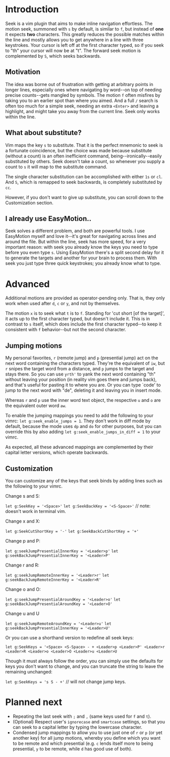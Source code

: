 # Introduction

Seek is a vim plugin that aims to make inline navigation effortless. The motion seek, summoned with `s` by default, is similar to `f`, but instead of **one** it expects **two** characters. This greatly reduces the possible matches within the line and mostly allows you to get anywhere in a line with three keystrokes. Your cursor is left off at the first character typed, so if you seek to "th" your cursor will now be at "t". The forward seek motion is complemented by `S`, which seeks backwards.

## Motivation

The idea was borne out of frustration with getting at arbitrary points in longer lines, especially ones where navigating by word--on top of needing precise counts--gets mangled by symbols. The motion `f` often misfires by taking you to an earlier spot than where you aimed. And a full `/` search is often too much for a simple seek, needing an extra `<Enter>` and leaving a highlight, and might take you away from the current line. Seek only works within the line.

## What about substitute?

Vim maps the key `s` to substitute. That it is the perfect mnemonic to seek is a fortunate coincidence, but the choice was made because substitute (without a count) is an often inefficient command, being--ironically--easily substituted by others. Seek doesn't take a count, so whenever you supply a count to `s` it will map to the substitute command. 

The single character substitution can be accomplished with either `1s` or `cl`. And `S`, which is remapped to seek backwards, is completely substituted by `cc`.

However, if you don't want to give up substitute, you can scroll down to the Customization section.

## I already use EasyMotion..

Seek solves a different problem, and both are powerful tools. I use EasyMotion myself and love it--it's great for navigating across lines and around the file. But within the line, seek has more speed, for a very important reason: with seek you already know the keys you need to type before you even type `s`. Using EasyMotion there's a split second delay for it to generate the targets and another for your brain to process them. With seek you just type three quick keystrokes; you already know what to type.

# Advanced

Additional motions are provided as operator-pending only. That is, they only work when used after `d`, `c` or `y`, and not by themselves.

The motion `x` is to seek what `t` is to `f`. Standing for 'cut short \[of the target\]', it acts up to the first character typed, but doesn't include it. This is in contrast to `s` itself, which does include the first character typed--to keep it consistent with `f` behavior--but not the second character.

## Jumping motions

My personal favorites, `r` (remote jump) and `p` (presential jump) act on the next word containing the characters typed. They're the equivalent of `iw`, but `r` snipes the target word from a distance, and `p` jumps to the target and stays there. So you can use `yrth'` to yank the next word containing "th" without leaving your position (in reality vim goes there and jumps back), and that's useful for pasting it to where you are. Or you can type `code' to jump to the next word with "de", deleting it and leaving you in insert mode.

Whereas `r` and `p` use the inner word text object, the respective `u` and `o` are the equivalent outer word `aw`.

To enable the jumping mappings you need to add the following to your vimrc: `let g:seek_enable_jumps = 1`. They don't work in diff mode by default, because the mode uses `dp` and `do` for other purposes, but you can override this by also adding `let g:seek_enable_jumps_in_diff = 1` to your vimrc.


As expected, all these advanced mappings are complemented by their capital letter versions, which operate backwards.

## Customization

You can customize any of the keys that seek binds by adding lines such as the following to your vimrc.

Change s and S:

`let g:SeekKey = '<Space>'`
`let g:SeekBackKey = '<S-Space>'` // note: <S-Space> doesn't work in terminal vim.

Change x and X:

`let g:SeekCutShortKey = '-'`
`let g:SeekBackCutShortKey = '+'`

Change p and P:

`let g:seekJumpPresentialInnerKey = '<Leader>p'`
`let g:seekBackJumpPresentialInnerKey = '<Leader>P'`

Change r and R:

`let g:seekJumpRemoteInnerKey = '<Leader>r'`
`let g:seekBackJumpRemoteInnerKey = '<Leader>R'`

Change o and O:

`let g:seekJumpPresentialAroundKey = '<Leader>o'`
`let g:seekBackJumpPresentialAroundKey = '<Leader>O'`

Change u and U

`let g:seekJumpRemoteAroundKey = '<Leader>u'`
`let g:seekBackJumpPresentialInnerKey = '<Leader>U'`

Or you can use a shorthand version to redefine all seek keys:

`let g:SeekKeys = '<Space> <S-Space> - + <Leader>p <Leader>P' <Leader>r <Leader>R <Leader>o <Leader>O <Leader>u <Leader>U`

Though it must always follow the order, you can simply use the defaults for keys you don't want to change, and you can truncate the string to leave the remaining unchanged:

`let g:SeekKeys = 's S - +'` // will not change jump keys.

# Planned next

* Repeating the last seek with `;` and `,` (same keys used for `f` and `t`).
* (Optional) Respect user's `ignorecase` and `smartcase` settings, so that you can seek to a capital letter by typing the lowercase character.
* Condensed jump mappings to allow you to use just one of `r` or `p` (or yet another key) for all jump motions, whereby you define which you want to be remote and which presential (e.g. `c` lends itself more to being presential, `y` to be remote, while `d` has good use of both).
